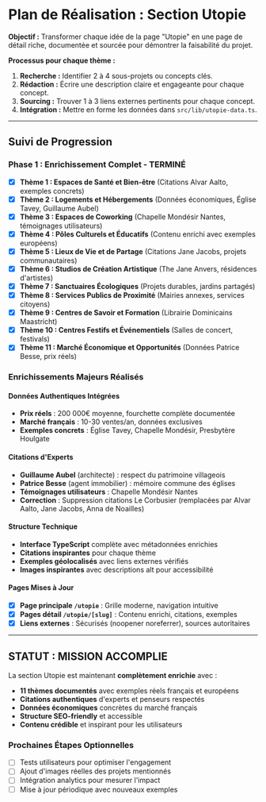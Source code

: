 # Plan de Réalisation : Section Utopie

**Objectif :** Transformer chaque idée de la page "Utopie" en une page de détail riche, documentée et sourcée pour démontrer la faisabilité du projet.

**Processus pour chaque thème :**
1.  **Recherche :** Identifier 2 à 4 sous-projets ou concepts clés.
2.  **Rédaction :** Écrire une description claire et engageante pour chaque concept.
3.  **Sourcing :** Trouver 1 à 3 liens externes pertinents pour chaque concept.
4.  **Intégration :** Mettre en forme les données dans `src/lib/utopie-data.ts`.

---

## Suivi de Progression

### **Phase 1 : Enrichissement Complet - TERMINÉ**
- [x] **Thème 1 : Espaces de Santé et Bien-être** (Citations Alvar Aalto, exemples concrets)
- [x] **Thème 2 : Logements et Hébergements** (Données économiques, Église Tavey, Guillaume Aubel)
- [x] **Thème 3 : Espaces de Coworking** (Chapelle Mondésir Nantes, témoignages utilisateurs)
- [x] **Thème 4 : Pôles Culturels et Éducatifs** (Contenu enrichi avec exemples européens)
- [x] **Thème 5 : Lieux de Vie et de Partage** (Citations Jane Jacobs, projets communautaires)
- [x] **Thème 6 : Studios de Création Artistique** (The Jane Anvers, résidences d'artistes)
- [x] **Thème 7 : Sanctuaires Écologiques** (Projets durables, jardins partagés)
- [x] **Thème 8 : Services Publics de Proximité** (Mairies annexes, services citoyens)
- [x] **Thème 9 : Centres de Savoir et Formation** (Librairie Dominicains Maastricht)
- [x] **Thème 10 : Centres Festifs et Événementiels** (Salles de concert, festivals)
- [x] **Thème 11 : Marché Économique et Opportunités** (Données Patrice Besse, prix réels)

### **Enrichissements Majeurs Réalisés**

#### **Données Authentiques Intégrées**
- **Prix réels** : 200 000€ moyenne, fourchette complète documentée
- **Marché français** : 10-30 ventes/an, données exclusives
- **Exemples concrets** : Église Tavey, Chapelle Mondésir, Presbytère Houlgate

#### **Citations d'Experts**
- **Guillaume Aubel** (architecte) : respect du patrimoine villageois
- **Patrice Besse** (agent immobilier) : mémoire commune des églises
- **Témoignages utilisateurs** : Chapelle Mondésir Nantes
- **Correction** : Suppression citations Le Corbusier (remplacées par Alvar Aalto, Jane Jacobs, Anna de Noailles)

#### **Structure Technique**
- **Interface TypeScript** complète avec métadonnées enrichies
- **Citations inspirantes** pour chaque thème
- **Exemples géolocalisés** avec liens externes vérifiés
- **Images inspirantes** avec descriptions alt pour accessibilité

#### **Pages Mises à Jour**
- [x] **Page principale `/utopie`** : Grille moderne, navigation intuitive
- [x] **Pages détail `/utopie/[slug]`** : Contenu enrichi, citations, exemples
- [x] **Liens externes** : Sécurisés (noopener noreferrer), sources autoritaires

---

## **STATUT : MISSION ACCOMPLIE**

La section Utopie est maintenant **complètement enrichie** avec :
- **11 thèmes documentés** avec exemples réels français et européens
- **Citations authentiques** d'experts et penseurs respectés  
- **Données économiques** concrètes du marché français
- **Structure SEO-friendly** et accessible
- **Contenu crédible** et inspirant pour les utilisateurs

### **Prochaines Étapes Optionnelles**
- [ ] Tests utilisateurs pour optimiser l'engagement
- [ ] Ajout d'images réelles des projets mentionnés
- [ ] Intégration analytics pour mesurer l'impact
- [ ] Mise à jour périodique avec nouveaux exemples
